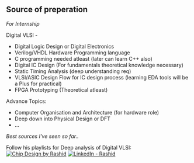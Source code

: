 ## Source of preperation

*For Internship*

Digital VLSI -
  - Digital Logic Design or Digital Electronics
  - Verilog/VHDL Hardware Programming language
  - C programming needed atleast (later can learn C++ also)
  - Digital IC Design (For fundamentals theoretical knowledge necessary)
  - Static Timing Analysis (deep understanding req)
  - VLSI/ASIC Design Flow for IC design process (learning EDA tools will be a Plus for practical)
  - FPGA Prototyping (Theoretical atleast)

Advance Topics:
  - Computer Organisation and Architecture (for hardware role)
  - Deep down into Physical Design or DFT
  - ...  

*Best sources I've seen so far..*

Follow his playlists for Deep analysis of Digital VLSI: 
  [![Chip Design by Rashid](https://img.shields.io/badge/YouTube-ChipDesignRashid-red?logo=youtube&logoColor=white)](http://www.youtube.com/@ChipDesignRashid)
  [![LinkedIn - Rashid](https://img.shields.io/badge/LinkedIn-Rashid-blue?logo=linkedin&logoColor=white)](https://www.linkedin.com/in/rashidco/)
